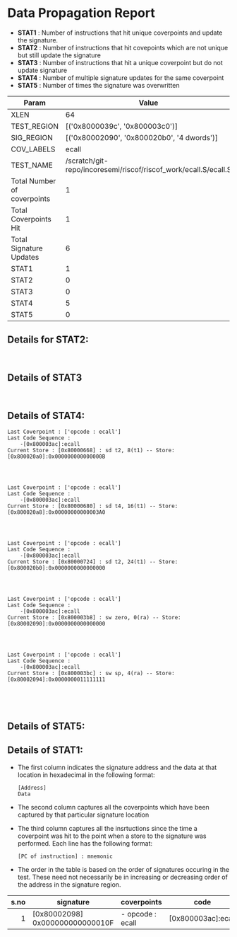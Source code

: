 
# Data Propagation Report

- **STAT1** : Number of instructions that hit unique coverpoints and update the signature.
- **STAT2** : Number of instructions that hit covepoints which are not unique but still update the signature
- **STAT3** : Number of instructions that hit a unique coverpoint but do not update signature
- **STAT4** : Number of multiple signature updates for the same coverpoint
- **STAT5** : Number of times the signature was overwritten

| Param                     | Value    |
|---------------------------|----------|
| XLEN                      | 64      |
| TEST_REGION               | [('0x8000039c', '0x800003c0')]      |
| SIG_REGION                | [('0x80002090', '0x800020b0', '4 dwords')]      |
| COV_LABELS                | ecall      |
| TEST_NAME                 | /scratch/git-repo/incoresemi/riscof/riscof_work/ecall.S/ecall.S    |
| Total Number of coverpoints| 1     |
| Total Coverpoints Hit     | 1      |
| Total Signature Updates   | 6      |
| STAT1                     | 1      |
| STAT2                     | 0      |
| STAT3                     | 0     |
| STAT4                     | 5     |
| STAT5                     | 0     |

## Details for STAT2:

```


```

## Details of STAT3

```


```

## Details of STAT4:

```
Last Coverpoint : ['opcode : ecall']
Last Code Sequence : 
	-[0x800003ac]:ecall
Current Store : [0x80000668] : sd t2, 8(t1) -- Store: [0x800020a0]:0x000000000000000B




Last Coverpoint : ['opcode : ecall']
Last Code Sequence : 
	-[0x800003ac]:ecall
Current Store : [0x80000680] : sd t4, 16(t1) -- Store: [0x800020a8]:0x00000000000003A0




Last Coverpoint : ['opcode : ecall']
Last Code Sequence : 
	-[0x800003ac]:ecall
Current Store : [0x80000724] : sd t2, 24(t1) -- Store: [0x800020b0]:0x0000000000000000




Last Coverpoint : ['opcode : ecall']
Last Code Sequence : 
	-[0x800003ac]:ecall
Current Store : [0x800003b8] : sw zero, 0(ra) -- Store: [0x80002090]:0x0000000000000000




Last Coverpoint : ['opcode : ecall']
Last Code Sequence : 
	-[0x800003ac]:ecall
Current Store : [0x800003bc] : sw sp, 4(ra) -- Store: [0x80002094]:0x0000000011111111





```

## Details of STAT5:



## Details of STAT1:

- The first column indicates the signature address and the data at that location in hexadecimal in the following format: 
  ```
  [Address]
  Data
  ```

- The second column captures all the coverpoints which have been captured by that particular signature location

- The third column captures all the insrtuctions since the time a coverpoint was
  hit to the point when a store to the signature was performed. Each line has
  the following format:
  ```
  [PC of instruction] : mnemonic
  ```
- The order in the table is based on the order of signatures occuring in the
  test. These need not necessarily be in increasing or decreasing order of the
  address in the signature region.

|s.no|            signature             |     coverpoints     |         code          |
|---:|----------------------------------|---------------------|-----------------------|
|   1|[0x80002098]<br>0x000000000000010F|- opcode : ecall<br> |[0x800003ac]:ecall<br> |
